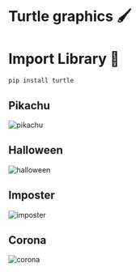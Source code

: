﻿# Turtle graphics 🖌
 
 # Import Library 🐢
 
 ```
 pip install turtle
 ```

## Pikachu

![pikachu](https://user-images.githubusercontent.com/79363930/154288277-41a07fc7-eb16-4be1-ab02-169f5968a60f.png)

## Halloween

![halloween](https://user-images.githubusercontent.com/79363930/154289448-9e52c7ab-996f-4032-82dc-83be1fe7070e.png)

## Imposter

![imposter](https://user-images.githubusercontent.com/79363930/154289054-59869271-c6e5-41e9-8cdf-91b841775ac3.png)

## Corona 

![corona](https://user-images.githubusercontent.com/79363930/154289862-33ce1621-ab31-4b06-9bb5-907c97207e50.png)
